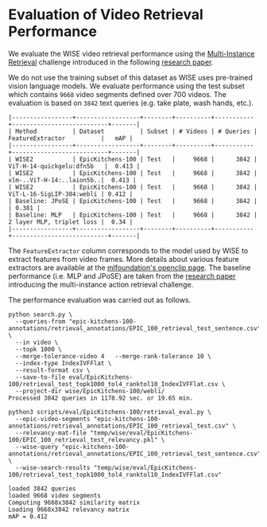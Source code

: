 # Evaluation of Video Retrieval Performance

We evaluate the WISE video retrieval performance using the
[Multi-Instance Retrieval](https://epic-kitchens.github.io/2024#challenge-action-retrieval)
challenge introduced in the following [research paper](https://arxiv.org/pdf/2006.13256.pdf).

We do not use the training subset of this dataset as WISE uses
pre-trained vision language models. We evaluate performance using the
test subset which contains `9668` video segments defined over 700
videos. The evaluation is based on `3842` text queries (e.g. take
plate, wash hands, etc.).

```
|-----------------+------------------+--------+----------+-----------+---------------------------+-------|
| Method          | Dataset          | Subset | # Videos | # Queries | FeatureExtractor          |   mAP |
|-----------------+------------------+--------+----------+-----------+---------------------------+-------|
| WISE2           | EpicKitchens-100 | Test   |     9668 |      3842 | ViT-H-14-quickgelu:dfn5b   |  0.413 |
| WISE2           | EpicKitchens-100 | Test   |     9668 |      3842 | xlm-..ViT-H-14:..laion5b..|  0.413 |
| WISE2           | EpicKitchens-100 | Test   |     9668 |      3842 | ViT-L-16-SigLIP-384:webli | 0.412 |
| Baseline: JPoSE | EpicKitchens-100 | Test   |     9668 |      3842 |                           | 0.381 |
| Baseline: MLP   | EpicKitchens-100 | Test   |     9668 |      3842 | 2 layer MLP, triplet loss |  0.34 |
|-----------------+------------------+--------+----------+-----------+---------------------------+-------|
```

The `FeatureExtractor` column corresponds to the model used by WISE to
extract features from video frames. More details about various feature
extractors are available at the [mlfoundation's openclip
page](https://github.com/mlfoundations/open_clip/blob/main/docs/openclip_retrieval_results.csv). The
baseline performance (i.e. MLP and JPoSE) are taken from the [research
paper](https://arxiv.org/pdf/2006.13256.pdf) introducing the
multi-instance action retrieval challenge.

The performance evaluation was carried out as follows.

```
python search.py \
  --queries-from "epic-kitchens-100-annotations/retrieval_annotations/EPIC_100_retrieval_test_sentence.csv" \
  --in video \
  --topk 1000 \
  --merge-tolerance-video 4   --merge-rank-tolerance 10 \
  --index-type IndexIVFFlat \
  --result-format csv \
  --save-to-file eval/EpicKitchens-100/retrieval_test_topk1000_tol4_ranktol10_IndexIVFFlat.csv \
  --project-dir wise/EpicKitchens-100/webli/
Processed 3842 queries in 1178.92 sec. or 19.65 min.

python3 scripts/eval/EpicKitchens-100/retrieval_eval.py \
  --epic-video-segments "epic-kitchens-100-annotations/retrieval_annotations/EPIC_100_retrieval_test.csv" \
  --relevancy-mat-file "temp/wise/eval/EpicKitchens-100/EPIC_100_retrieval_test_relevancy.pkl" \
  --wise-query "epic-kitchens-100-annotations/retrieval_annotations/EPIC_100_retrieval_test_sentence.csv" \
  --wise-search-results "temp/wise/eval/EpicKitchens-100/retrieval_test_topk1000_tol4_ranktol10_IndexIVFFlat.csv"

loaded 3842 queries
loaded 9668 video segments
Computing 9668x3842 similarity matrix
Loading 9668x3842 relevancy matrix
mAP = 0.412
```
